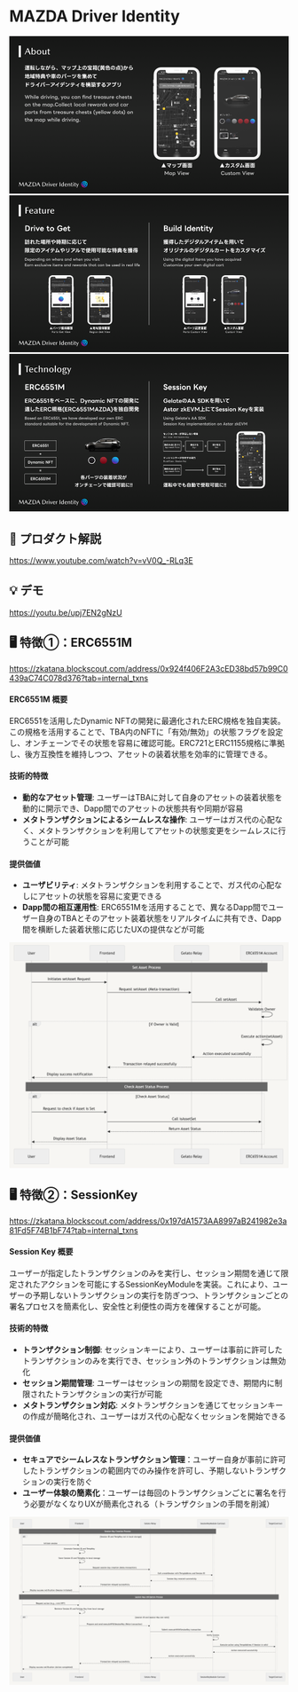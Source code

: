 # MAZDA Driver Identity
![img6](https://raw.githubusercontent.com/n0aaaeth/MAZDA-Driver-Identity/main/images/img6.png)
![img3](https://raw.githubusercontent.com/n0aaaeth/MAZDA-Driver-Identity/main/images/img3.png)
![img4](https://raw.githubusercontent.com/n0aaaeth/MAZDA-Driver-Identity/main/images/img4.png)

## 🤖 プロダクト解説
https://www.youtube.com/watch?v=vV0Q_-RLq3E

## 💡 デモ
https://youtu.be/upj7EN2gNzU

## 🖥 特徴①：ERC6551M
https://zkatana.blockscout.com/address/0x924f406F2A3cED38bd57b99C0439aC74C078d376?tab=internal_txns

#### ERC6551M 概要
ERC6551を活用したDynamic NFTの開発に最適化されたERC規格を独自実装。この規格を活用することで、TBA内のNFTに「有効/無効」の状態フラグを設定し、オンチェーンでその状態を容易に確認可能。ERC721とERC1155規格に準拠し、後方互換性を維持しつつ、アセットの装着状態を効率的に管理できる。

#### 技術的特徴
- **動的なアセット管理**: ユーザーはTBAに対して自身のアセットの装着状態を動的に開示でき、Dapp間でのアセットの状態共有や同期が容易
- **メタトランザクションによるシームレスな操作**: ユーザーはガス代の心配なく、メタトランザクションを利用してアセットの状態変更をシームレスに行うことが可能

#### 提供価値
- **ユーザビリティ**: メタトランザクションを利用することで、ガス代の心配なしにアセットの状態を容易に変更できる
- **Dapp間の相互運用性**: ERC6551Mを活用することで、異なるDapp間でユーザー自身のTBAとそのアセット装着状態をリアルタイムに共有でき、Dapp間を横断した装着状態に応じたUXの提供などが可能

![img2](https://raw.githubusercontent.com/n0aaaeth/MAZDA-Driver-Identity/main/images/img2.png)


## 🖥 特徴②：SessionKey 
https://zkatana.blockscout.com/address/0x197dA1573AA8997aB241982e3a81Fd5F74B1bF74?tab=internal_txns

#### Session Key 概要
ユーザーが指定したトランザクションのみを実行し、セッション期間を通じて限定されたアクションを可能にするSessionKeyModuleを実装。これにより、ユーザーの予期しないトランザクションの実行を防ぎつつ、トランザクションごとの署名プロセスを簡素化し、安全性と利便性の両方を確保することが可能。

#### 技術的特徴
- **トランザクション制御**: セッションキーにより、ユーザーは事前に許可したトランザクションのみを実行でき、セッション外のトランザクションは無効化
- **セッション期間管理**: ユーザーはセッションの期間を設定でき、期間内に制限されたトランザクションの実行が可能
- **メタトランザクション対応**: メタトランザクションを通じてセッションキーの作成が簡略化され、ユーザーはガス代の心配なくセッションを開始できる

#### 提供価値
- **セキュアでシームレスなトランザクション管理**：ユーザー自身が事前に許可したトランザクションの範囲内でのみ操作を許可し、予期しないトランザクションの実行を防ぐ
- **ユーザー体験の簡素化**：ユーザーは毎回のトランザクションごとに署名を行う必要がなくなりUXが簡素化される（トランザクションの手間を削減）

![img1](https://raw.githubusercontent.com/n0aaaeth/MAZDA-Driver-Identity/main/images/img1.png)



